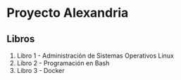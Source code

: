 # Proyecto Alexandria

## Libros

1. Libro 1 - Administración de Sistemas Operativos Linux
1. Libro 2 - Programación en Bash
1. Libro 3 - Docker